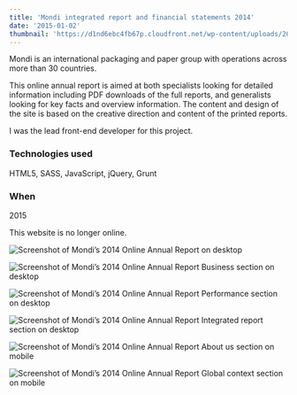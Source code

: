 ```yaml
---
title: 'Mondi integrated report and financial statements 2014'
date: '2015-01-02'
thumbnail: 'https://d1nd6ebc4fb67p.cloudfront.net/wp-content/uploads/2016/09/05211606/thumb-mondi.jpg'
---
```


Mondi is an international packaging and paper group with operations across more than 30 countries.

This online annual report is aimed at both specialists looking for detailed information including PDF downloads of the full reports, and generalists looking for key facts and overview information. The content and design of the site is based on the creative direction and content of the printed reports.

I was the lead front-end developer for this project.

### Technologies used
HTML5, SASS, JavaScript, jQuery, Grunt

### When
2015

This website is no longer online.

![Screenshot of Mondi’s 2014 Online Annual Report on desktop](https://d1nd6ebc4fb67p.cloudfront.net/wp-content/uploads/2016/09/05211046/mondi-overview.jpg)

![Screenshot of Mondi’s 2014 Online Annual Report Business section on desktop](https://d1nd6ebc4fb67p.cloudfront.net/wp-content/uploads/2016/09/05211053/mondi-business.jpg)

![Screenshot of Mondi’s 2014 Online Annual Report Performance section on desktop](https://d1nd6ebc4fb67p.cloudfront.net/wp-content/uploads/2016/09/05211040/mondi-performance.jpg)

![Screenshot of Mondi’s 2014 Online Annual Report Integrated report section on desktop](https://d1nd6ebc4fb67p.cloudfront.net/wp-content/uploads/2016/09/05211058/modi-report.jpg)

<div class="grid grid--work grid--322">

![Screenshot of Mondi’s 2014 Online Annual Report About us section on mobile](https://d1nd6ebc4fb67p.cloudfront.net/wp-content/uploads/2016/09/05211033/mondi-about.png)

![Screenshot of Mondi’s 2014 Online Annual Report Global context section on mobile](https://d1nd6ebc4fb67p.cloudfront.net/wp-content/uploads/2016/09/05211029/mondi-global.png)

</div>